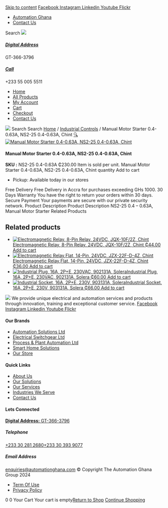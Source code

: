[Skip to content](https://store.automationghana.com/product/manual-motor-starter-ns2-25-0-4-0-63a-chint/#content)
[ Facebook ](https://www.facebook.com/automationgh/) [ Instagram ](https://www.instagram.com/automationgh/) [ Linkedin ](https://www.linkedin.com/company/the-automation-ghana-limited/) [ Youtube ](https://www.youtube.com/channel/UCurrRDUSm5oIW39VXjn1u0w) [ Flickr ](https://www.flickr.com/photos/181794037@N07/)
  * [ Automation Ghana ](https://automationghana.com)
  * [ Contact Us ](https://store.automationghana.com/contact/)


Search
[ ![](https://store.automationghana.com/wp-content/uploads/2024/04/Website-TAGG-Logo-BLUE.png) ](https://store.automationghana.com/)
[ ](https://maps.app.goo.gl/m4xeaagWCNbLk4jM6)
#####  [ Digital Address ](https://maps.app.goo.gl/m4xeaagWCNbLk4jM6)
GT-366-3796 
[ ](tel:+233550055511)
#####  [ Call ](tel:+233550055511)
+233 55 005 5511 
  * [Home](https://store.automationghana.com/)
  * [All Products](https://store.automationghana.com/shop/)
  * [My Account](https://store.automationghana.com/my-account/)
  * [Cart](https://store.automationghana.com/cart/)
  * [Checkout](https://store.automationghana.com/checkout/)
  * [Contact Us](https://store.automationghana.com/contact/)


[![](https://store.automationghana.com/wp-content/uploads/2024/04/AutomationGhana_logo_white.png)](https://store.automationghana.com)
Search
Search
[Home](https://store.automationghana.com) / [Industrial Controls](https://store.automationghana.com/product-category/industrial-controls/) / Manual Motor Starter 0.4-0.63A, NS2-25 0.4-0.63A, Chint
[🔍](https://store.automationghana.com/product/manual-motor-starter-ns2-25-0-4-0-63a-chint/)
[![Manual Motor Starter 0.4-0.63A, NS2-25 0.4-0.63A, Chint](https://store.automationghana.com/wp-content/uploads/2020/04/ns2-25-600x545.jpg)](https://store.automationghana.com/wp-content/uploads/2020/04/ns2-25.jpg)
####  Manual Motor Starter 0.4-0.63A, NS2-25 0.4-0.63A, Chint 
**SKU :** NS2-25 0.4-0.63A 
₵230.00
Item is sold per unit.
Manual Motor Starter 0.4-0.63A, NS2-25 0.4-0.63A, Chint quantity
Add to cart
  * Pickup: Available today in our stores


Free Delivery 
Free Delivery in Accra for purchases exceeding GHs 1000. 
30 Days Warranty 
You have the right to return your orders within 30 days. 
Secure Payment 
Your payments are secure with our private security network. 
Product Description
Product Description
NS2-25 0.4 – 0.63A, Manual Motor Starter
Related Products 
## Related products
  * [![Electromagnetic Relay, 8-Pin Relay, 24VDC, JQX-10F/2Z, Chint](https://store.automationghana.com/wp-content/uploads/2020/04/11-Pin-Relay-JQX-10F_3Z-220VAC-Chint-2-300x300.jpg)Electromagnetic Relay, 8-Pin Relay, 24VDC, JQX-10F/2Z, Chint ₵44.00 ](https://store.automationghana.com/product/8-pin-relay-jqx-10f-2z-24vdc-chint/)
[Add to cart](https://store.automationghana.com/product/manual-motor-starter-ns2-25-0-4-0-63a-chint/?add-to-cart=1604)
  * [![Electromagnetic Relay,Flat, 14-Pin, 24VDC, JZX-22F-D-4Z, Chint](https://store.automationghana.com/wp-content/uploads/2020/04/11-Pin-Relay-JQX-10F_3Z-220VAC-Chint-2-300x300.jpg)Electromagnetic Relay,Flat, 14-Pin, 24VDC, JZX-22F-D-4Z, Chint ₵36.00 ](https://store.automationghana.com/product/14-pin-relay-jzx-22f-d-4z-24vdc-chint/)
[Add to cart](https://store.automationghana.com/product/manual-motor-starter-ns2-25-0-4-0-63a-chint/?add-to-cart=1597)
  * [![Industrial Plug, 16A, 2P+E, 230VAC, 902131A, Solera](https://store.automationghana.com/wp-content/uploads/2020/04/industrial-plug-3-pin-300x300.jpg)Industrial Plug, 16A, 2P+E, 230VAC, 902131A, Solera ₵60.00 ](https://store.automationghana.com/product/plug-902131a-solera/)
[Add to cart](https://store.automationghana.com/product/manual-motor-starter-ns2-25-0-4-0-63a-chint/?add-to-cart=1523)
  * [![Industrial Socket, 16A, 2P+E, 230V, 903131A, Solera](https://store.automationghana.com/wp-content/uploads/2020/04/903131A.png)Industrial Socket, 16A, 2P+E, 230V, 903131A, Solera ₵66.00 ](https://store.automationghana.com/product/industrial-socket-903131a-solera/)
[Add to cart](https://store.automationghana.com/product/manual-motor-starter-ns2-25-0-4-0-63a-chint/?add-to-cart=1513)


![](https://store.automationghana.com/wp-content/uploads/2024/04/AutomationGhana_logo_white.png)
We provide unique electrical and automation services and products through innovation, training and exceptional customer service.
[ Facebook ](https://www.facebook.com/automationgh/) [ Instagram ](https://www.instagram.com/automationgh/) [ Linkedin ](https://www.linkedin.com/company/the-automation-ghana-limited/) [ Youtube ](https://www.youtube.com/channel/UCurrRDUSm5oIW39VXjn1u0w) [ Flickr ](https://www.flickr.com/photos/181794037@N07/)
#### Our Brands
  * [ Automation Solutions Ltd ](https://store.automationghana.com/product/manual-motor-starter-ns2-25-0-4-0-63a-chint/)
  * [ Electrical Switchgear Ltd ](https://store.automationghana.com/product/manual-motor-starter-ns2-25-0-4-0-63a-chint/)
  * [ Process & Plant Automation Ltd ](https://store.automationghana.com/product/manual-motor-starter-ns2-25-0-4-0-63a-chint/)
  * [ Smart Home Solutions ](https://store.automationghana.com/product/manual-motor-starter-ns2-25-0-4-0-63a-chint/)
  * [ Our Store ](https://store.automationghana.com/product/manual-motor-starter-ns2-25-0-4-0-63a-chint/)


#### Quick Links
  * [ About Us ](https://store.automationghana.com/product/manual-motor-starter-ns2-25-0-4-0-63a-chint/)
  * [ Our Solutions ](https://store.automationghana.com/product/manual-motor-starter-ns2-25-0-4-0-63a-chint/)
  * [ Our Services ](https://store.automationghana.com/product/manual-motor-starter-ns2-25-0-4-0-63a-chint/)
  * [ Industries We Serve ](https://store.automationghana.com/product/manual-motor-starter-ns2-25-0-4-0-63a-chint/)
  * [ Contact Us ](https://store.automationghana.com/product/manual-motor-starter-ns2-25-0-4-0-63a-chint/)


#### Lets Connected
[**Digital Address:** GT-366-3796](https://maps.app.goo.gl/m4xeaagWCNbLk4jM6)
#####  Telephone 
[ +233 30 281 2680](tel:+233302812680)[+233 30 393 9077](https://store.automationghana.com/product/manual-motor-starter-ns2-25-0-4-0-63a-chint/+233303939077)
#####  Email Address 
enquiries@automationghana.com 
© Copyright The Automation Ghana Group 2024
  * [ Term Of Use ](https://store.automationghana.com/product/manual-motor-starter-ns2-25-0-4-0-63a-chint/)
  * [ Privacy Policy ](https://store.automationghana.com/product/manual-motor-starter-ns2-25-0-4-0-63a-chint/)


0
0
Your Cart
Your cart is empty[Return to Shop](https://store.automationghana.com/shop/)
[Continue Shopping](https://store.automationghana.com/product/manual-motor-starter-ns2-25-0-4-0-63a-chint/)
